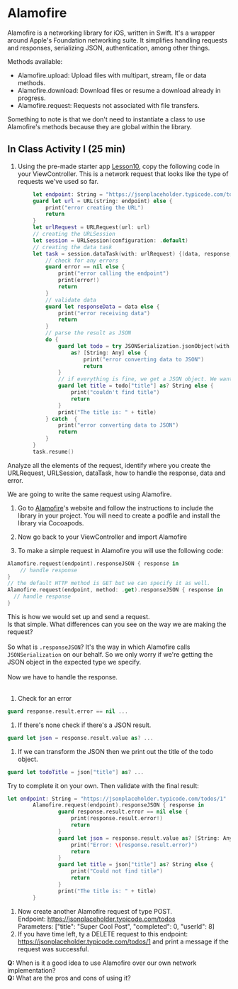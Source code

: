 # Alamofire 

Alamofire is a networking library for iOS, written in Swift. It's a wrapper around Apple's Foundation networking suite. It simplifies handling requests and responses, serializing JSON, authentication, among other things.

Methods available:

- Alamofire.upload: Upload files with multipart, stream, file or data methods.
- Alamofire.download: Download files or resume a download already in progress.
- Alamofire.request: Requests not associated with file transfers.

Something to note is that we don't need to instantiate a class to use Alamofire's methods because they are global within the library.

## In Class Activity I (25 min)

1. Using the pre-made starter app [Lesson10](https://github.com/VanderDev1/Lesson10.git), copy the following code in your ViewController. This is a network request that looks like the type of requests we've used so far.

<!-- Create a new project copy the following code in your ViewController. This is a network request that looks like the type of requests we've used so far.
-->

```Swift
        let endpoint: String = "https://jsonplaceholder.typicode.com/todos/1"
        guard let url = URL(string: endpoint) else {
            print("error creating the URL")
            return
        }
        let urlRequest = URLRequest(url: url)
        // creating the URLSession
        let session = URLSession(configuration: .default)
        // creating the data task
        let task = session.dataTask(with: urlRequest) {(data, response, error) in
            // check for any errors
            guard error == nil else {
                print("error calling the endpoint")
                print(error!)
                return
            }
            // validate data
            guard let responseData = data else {
                print("error receiving data")
                return
            }
            // parse the result as JSON
            do {
                guard let todo = try JSONSerialization.jsonObject(with: responseData, options: [])
                    as? [String: Any] else {
                        print("error converting data to JSON")
                        return
                }
                // if everything is fine, we get a JSON object. We want to print the title of the todo object.
                guard let title = todo["title"] as? String else {
                    print("couldn't find title")
                    return
                }
                print("The title is: " + title)
            } catch  {
                print("error converting data to JSON")
                return
            }
        }
        task.resume()
```
Analyze all the elements of the request, identify where you create the URLRequest, URLSession, dataTask, how to handle the response, data and error.

We are going to write the same request using Alamofire.

1. Go to [Alamofire](https://github.com/Alamofire/Alamofire)'s website and follow the instructions to include the library in your project. You will need to create a podfile and install the library via Cocoapods.

1. Now go back to your ViewController and import Alamofire
1. To make a simple request in Alamofire you will use the following code:
```Swift
Alamofire.request(endpoint).responseJSON { response in
    // handle response
}
// the default HTTP method is GET but we can specify it as well.
Alamofire.request(endpoint, method: .get).responseJSON { response in
  // handle response
}
```
This is how we would set up and send a request.<br>
Is that simple. What differences can you see on the way we are making the request?<br><br>
So what is `.responseJSON`? It's the way in which Alamofire calls `JSONSerialization` on our behalf. So we only worry if we're getting the JSON object in the expected type we specify.
<br><br>Now we have to handle the response.<br><br>
1. Check for an error
```Swift
guard response.result.error == nil ...
```
1. If there's none check if there's a JSON result.
```Swift
guard let json = response.result.value as? ...
```
1. If we can transform the JSON then we print out the title of the todo object.
```Swift
guard let todoTitle = json["title"] as? ...
```
Try to complete it on your own. Then validate with the final result:
```Swift
let endpoint: String = "https://jsonplaceholder.typicode.com/todos/1"
        Alamofire.request(endpoint).responseJSON { response in
                guard response.result.error == nil else {
                    print(response.result.error!)
                    return
                }
                guard let json = response.result.value as? [String: Any] else {
                    print("Error: \(response.result.error)")
                    return
                }
                guard let title = json["title"] as? String else {
                    print("Could not find title")
                    return
                }
                print("The title is: " + title)
        }
```
1. Now create another Alamofire request of type POST. <br>
Endpoint: https://jsonplaceholder.typicode.com/todos <br>
Parameters: ["title": "Super Cool Post", "completed": 0, "userId": 8]
1. If you have time left, ty a DELETE request to this endpoint: https://jsonplaceholder.typicode.com/todos/1 and print a message if the request was successful.

**Q:** When is it a good idea to use Alamofire over our own network implementation?<br>
**Q:** What are the pros and cons of using it?
